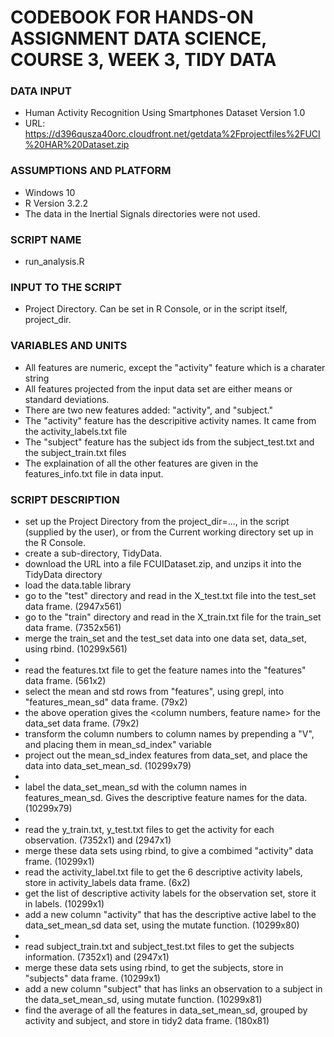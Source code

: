 # CODEBOOK FOR HANDS-ON ASSIGNMENT DATA SCIENCE, COURSE 3, WEEK 3, TIDY DATA

### DATA INPUT
* Human Activity Recognition Using Smartphones Dataset Version 1.0
* URL: https://d396qusza40orc.cloudfront.net/getdata%2Fprojectfiles%2FUCI%20HAR%20Dataset.zip

### ASSUMPTIONS AND PLATFORM
* Windows 10
* R Version 3.2.2
* The data in the Inertial Signals directories were not used.

### SCRIPT NAME
* run_analysis.R

### INPUT TO THE SCRIPT
* Project Directory. Can be set in R Console, or in the script itself, project_dir.

### VARIABLES AND UNITS
* All features are numeric, except the "activity" feature which is a charater string
* All features projected from the input data set are either means or standard deviations.
* There are two new features added: "activity", and "subject."
* The "activity" feature has the descripitive activity names. It came from the activity_labels.txt file
* The "subject" feature has the subject ids from the subject_test.txt and the subject_train.txt files
* The explaination of all the other features are given in the features_info.txt file in data input.

### SCRIPT DESCRIPTION
* set up the Project Directory from the project_dir=..., in the script (supplied by the user),
or from the Current working directory set up in the R Console.
* create a sub-directory, TidyData.
* download the URL into a file FCUIDataset.zip, and unzips it into the TidyData directory
* load the data.table library
* go to the "test" directory and read in the X_test.txt file into the test_set data frame. (2947x561)
* go to the "train" directory and read in the X_train.txt file for the train_set data frame. (7352x561)
* merge the train_set and the test_set data into one data set, data_set, using rbind. (10299x561)
*
* read the features.txt file to get the feature names into the "features" data frame. (561x2)
* select the mean and std rows from "features", using grepl, into "features_mean_sd" data frame. (79x2)
* the above operation gives the <column numbers, feature name> for the data_set data frame. (79x2)
* transform the column numbers to column names by prepending a "V", and placing them in mean_sd_index" variable
* project out the mean_sd_index features from data_set, and place the data into data_set_mean_sd. (10299x79)
*
* label the data_set_mean_sd with the column names in features_mean_sd. Gives the descriptive feature names for the data. (10299x79)
*
* read the y_train.txt, y_test.txt files to get the activity for each observation. (7352x1) and (2947x1)
* merge these data sets using rbind, to give a combimed "activity" data frame. (10299x1)
* read the activity_label.txt file to get the 6 descriptive activity labels, store in activity_labels data frame. (6x2)
* get the list of descriptive activity labels for the observation set, store it in labels. (10299x1)
* add a new column "activity" that has the descriptive active label to the data_set_mean_sd data set, using the mutate function. (10299x80)
*
* read subject_train.txt and subject_test.txt files to get the subjects information. (7352x1) and (2947x1)
* merge these data sets using rbind, to get the subjects, store in "subjects" data frame. (10299x1)
* add a new column "subject" that has links an observation to a subject in the data_set_mean_sd, using mutate function. (10299x81)
* find the average of all the features in data_set_mean_sd, grouped by activity and subject, and store in tidy2 data frame. (180x81)



